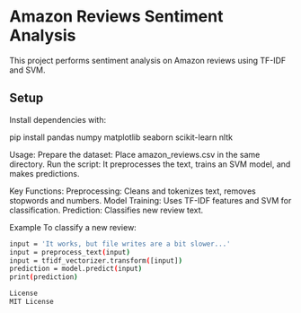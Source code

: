 # Amazon Reviews Sentiment Analysis

This project performs sentiment analysis on Amazon reviews using TF-IDF and SVM.

## Setup

Install dependencies with:


pip install pandas numpy matplotlib seaborn scikit-learn nltk

Usage:
Prepare the dataset: Place amazon_reviews.csv in the same directory.
Run the script: It preprocesses the text, trains an SVM model, and makes predictions.

Key Functions:
Preprocessing: Cleans and tokenizes text, removes stopwords and numbers.
Model Training: Uses TF-IDF features and SVM for classification.
Prediction: Classifies new review text.

Example
To classify a new review:
```bash
input = 'It works, but file writes are a bit slower...'
input = preprocess_text(input)
input = tfidf_vectorizer.transform([input])
prediction = model.predict(input)
print(prediction)

License
MIT License
